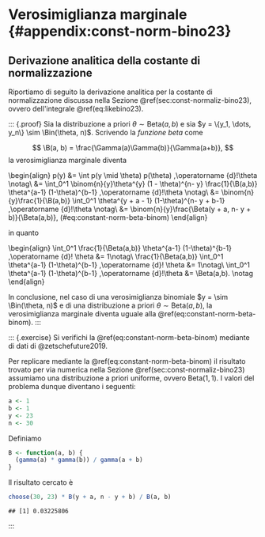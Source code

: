 # Verosimiglianza marginale {#appendix:const-norm-bino23}

## Derivazione analitica della costante di normalizzazione

Riportiamo di seguito la derivazione analitica per la costante di normalizzazione discussa nella Sezione \@ref(sec:const-normaliz-bino23), ovvero dell'integrale \@ref(eq:likebino23). 

::: {.proof}
Sia la distribuzione a priori $\theta \sim \mbox{Beta}(a, b)$ e sia $y = \{y_1, \dots, y_n\} \sim \Bin(\theta, n)$. Scrivendo la _funzione beta_ come

$$
\B(a, b) = \frac{\Gamma(a)\Gamma(b)}{\Gamma(a+b)},
$$
la verosimiglianza marginale diventa

\begin{align}
p(y) &= \int p(y \mid \theta) p(\theta) \,\operatorname {d}\!\theta \notag\\
&= \int_0^1 \binom{n}{y}\theta^{y} (1 - \theta)^{n- y} \frac{1}{\B(a,b)} \theta^{a-1} (1-\theta)^{b-1} \,\operatorname {d}\!\theta \notag\\
&= \binom{n}{y}\frac{1}{\B(a,b)} \int_0^1 \theta^{y + a - 1} (1-\theta)^{n- y + b-1}  \,\operatorname {d}\!\theta \notag\\
&= \binom{n}{y}\frac{\Beta(y + a, n- y + b)}{\Beta(a,b)},
(\#eq:constant-norm-beta-binom)
\end{align}

in quanto

\begin{align}
\int_0^1 \frac{1}{\Beta(a,b)} \theta^{a-1} (1-\theta)^{b-1} \,\operatorname {d}\! \theta &= 1\notag\\
\frac{1}{\Beta(a,b)} \int_0^1  \theta^{a-1} (1-\theta)^{b-1} \,\operatorname {d}\! \theta &= 1\notag\\
\int_0^1  \theta^{a-1} (1-\theta)^{b-1} \,\operatorname {d}\!\theta &= \Beta(a,b). \notag
\end{align}

In conclusione, nel caso di una verosimiglianza binomiale $y = \sim \Bin(\theta, n)$ e di una distribuzione a priori $\theta \sim \mbox{Beta}(a, b)$, la verosimiglianza marginale diventa uguale alla \@ref(eq:constant-norm-beta-binom).
:::

::: {.exercise}
Si verifichi la \@ref(eq:constant-norm-beta-binom) mediante di dati di @zetschefuture2019. 

Per replicare mediante la \@ref(eq:constant-norm-beta-binom) il risultato trovato per via numerica nella Sezione \@ref(sec:const-normaliz-bino23) assumiamo una distribuzione a priori uniforme, ovvero $\mbox{Beta}(1, 1)$. I valori del problema dunque diventano i seguenti:


```r
a <- 1
b <- 1
y <- 23
n <- 30
```

Definiamo


```r
B <- function(a, b) {
  (gamma(a) * gamma(b)) / gamma(a + b)
}
```

Il risultato cercato è


```r
choose(30, 23) * B(y + a, n - y + b) / B(a, b)
```

```
## [1] 0.03225806
```
:::



